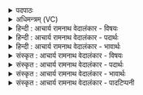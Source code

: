 <details><summary>पदपाठः</summary>

आ। र꣣यि꣢म्। आ। सु꣣चेतु꣡न꣢म्। सु꣣। चेतु꣡न꣢म्। आ। सु꣣क्रतो। सु। क्रतो। तनू꣡षु꣢। आ। पा꣡न्त꣢꣯म्। आ। पु꣣रुस्पृ꣡ह꣢म्। पु꣣रु। स्पृ꣡ह꣢꣯म्। ११३९।
</details>

<details><summary>अधिमन्त्रम् (VC)</summary>

- पवमानः सोमः
- भृगुर्वारुणिर्जमदग्निर्भार्गवो वा
- गायत्री
- षड्जः
</details>

<details><summary>हिन्दी : आचार्य रामनाथ वेदालंकार - विषयः</summary>

आगे फिर परमात्मा और आचार्य का विषय वर्णित है।
</details>

<details><summary>हिन्दी : आचार्य रामनाथ वेदालंकार - पदार्थः</summary>

पदार्थान्वयभाषाः -  हे(सुक्रतो)शुभ ज्ञानवाले वा शुभकर्मोंवाले परमात्मन् और आचार्य!आप(आ)हमारे पास आओ। हम आपसे(रयिम्)धन(आ)पाना चाहते हैं, (सुचेतुनम्)उत्कृष्ट ज्ञान(आ)पाना चाहते हैं।(तनूषु)शरीरों के हित के लिए,हम आपको(आ)पाना चाहते हैं।(पान्तम्)रक्षा करनेवाले तथा(पुरुस्पृहम्)बहुत स्पृहणीय आपको(आ)पाना चाहते हैं ॥१२॥
</details>

<details><summary>हिन्दी : आचार्य रामनाथ वेदालंकार - भावार्थः</summary>

भावार्थभाषाः -  परमात्मा और आचार्य का सेवन करके सबको धन, ज्ञान, जागरूकता, स्वास्थ्य आदि की सम्पत्ति प्राप्त करनी चाहिए ॥१२॥ इस खण्ड में विद्वान् आचार्य, परमात्मा और ब्रह्मानन्द का वर्णन होने से इस खण्ड की पूर्व खण्ड के साथ सङ्गति जाननी चाहिए ॥ अष्टम अध्याय में द्वितीय खण्ड समाप्त ॥
</details>

<details><summary>संस्कृत : आचार्य रामनाथ वेदालंकार - विषयः</summary>

अथ पुनरपि परमात्मन आचार्यस्य च विषयो वर्ण्यते।
</details>

<details><summary>संस्कृत : आचार्य रामनाथ वेदालंकार - पदार्थः</summary>

पदार्थान्वयभाषाः -  हे(सुक्रतो)सुप्रज्ञ सुकर्मन् परमात्मन् आचार्य वा!त्वम्(आ)आयाहि। वयम् त्वत्(रयिम्)धनम्(आ)आवृणीमहे।(सुचेतुनम्)सुज्ञानम्।[चिती संज्ञाने,भावे औणादिक उनन्प्रत्ययः।] (आ)आवृणीमहे, (तनूषु)शरीरेषु,शरीराणां हितायेत्यर्थः त्वाम्(आ)आवृणीमहे।(पान्तम्)रक्षकम्(पुरुस्पृहम्)बहुस्पृहणीयं च त्वाम्(आ)आवृणीमहे ॥१२॥
</details>

<details><summary>संस्कृत : आचार्य रामनाथ वेदालंकार - भावार्थः</summary>

भावार्थभाषाः -  परमात्मानमाचार्यं च संसेव्य सर्वैर्धनज्ञानजागरूकतास्वास्थ्यादिसम्पत्तिः प्रापणीया ॥१२॥ अस्मिन् खण्डे विदुष आचार्यस्य परमात्मनो ब्रह्मानन्दस्य च वर्णनादेतत्खण्डस्य पूर्वखण्डेन संगतिरस्तीति वेद्यम् ॥
</details>

<details><summary>संस्कृत : आचार्य रामनाथ वेदालंकार - पादटिप्पनी</summary>

टिप्पणी:   १. ऋ० ९।६५।३०।
</details>